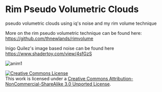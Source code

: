# Rim Pseudo Volumetric Clouds
pseudo volumetric clouds using iq's noise and my rim volume technique

More on the rim pseudo volumetric technique can be found here: https://github.com/thnewlands/rimvolume

Inigo Quilez's image based noise can be found here https://www.shadertoy.com/view/4sfGzS

![anim1](http://imgur.com/NqEgx95.gif)

<a rel="license" href="http://creativecommons.org/licenses/by-nc-sa/3.0/"><img alt="Creative Commons License" style="border-width:0" src="https://i.creativecommons.org/l/by-nc-sa/3.0/88x31.png" /></a><br />This work is licensed under a <a rel="license" href="http://creativecommons.org/licenses/by-nc-sa/3.0/">Creative Commons Attribution-NonCommercial-ShareAlike 3.0 Unported License</a>.
